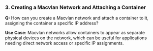 ### 3. Creating a Macvlan Network and Attaching a Container

**Q:** How can you create a Macvlan network and attach a container to it, assigning the container a specific IP address?

**Use Case:** Macvlan networks allow containers to appear as separate physical devices on the network, which can be useful for applications needing direct network access or specific IP assignments.